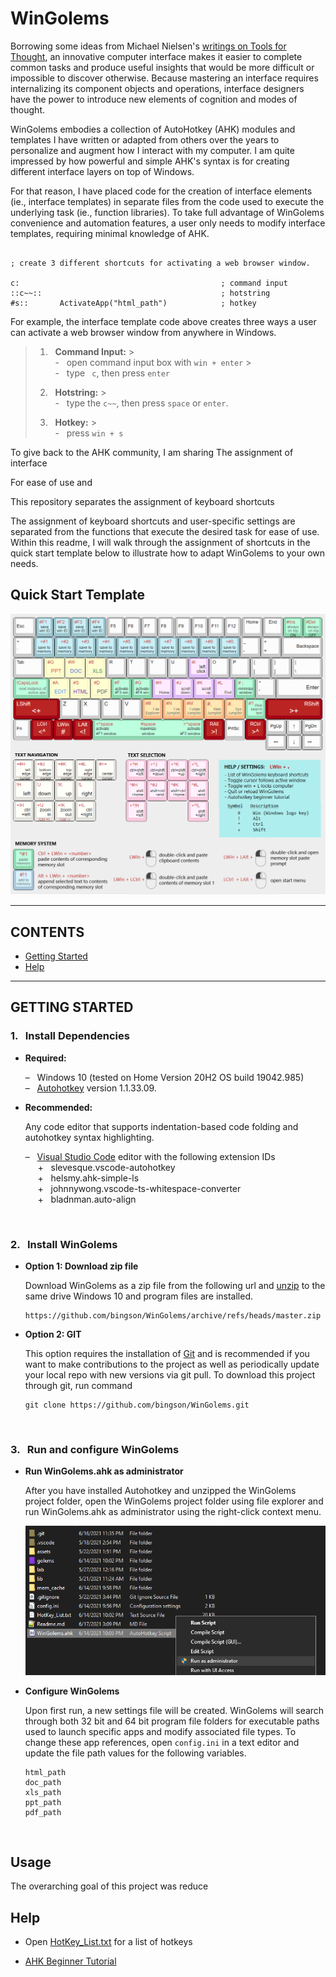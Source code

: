 # WinGolems

Borrowing some ideas from Michael Nielsen's [writings on Tools for Thought](https://michaelnielsen.org/), an innovative computer interface makes it easier to complete common tasks and produce useful insights that would be more difficult or impossible to discover otherwise. Because mastering an interface requires internalizing its component objects and operations, interface designers have the power to introduce new elements of cognition and modes of thought. 

WinGolems embodies a collection of AutoHotkey (AHK) modules and templates I have written or adapted from others over the years to personalize and augment how I interact with my computer. I am quite impressed by how powerful and simple AHK's syntax is for creating different interface layers on top of Windows. 

For that reason, I have placed code for the creation of interface elements (ie., interface templates) in separate files from the code used to execute the underlying task (ie., function libraries). To take full advantage of WinGolems convenience and automation features, a user only needs to modify interface templates, requiring minimal knowledge of AHK. 
```ahk

; create 3 different shortcuts for activating a web browser window.

c:                                             ; command input
::c~~:: 									   ; hotstring
#s::       ActivateApp("html_path")            ; hotkey

```

For example, the interface template code above creates three ways a user can activate a web browser window from anywhere in Windows. 

> 1. &nbsp; **Command Input:** 
    > <br>&nbsp; - &nbsp; open command input box with ```win + enter```
    > <br>&nbsp; - &nbsp; type ``` c```, then press  ``` enter ``` 
>
> 2. &nbsp; **Hotstring:** 
	> <br>&nbsp; - &nbsp; type the ``` c~~ ```, then press ` space ` or ` enter `.
>
> 3. &nbsp; **Hotkey:** 
	> <br>&nbsp; - &nbsp; press ``` win + s ```

To give back to the AHK community, I am sharing
The assignment of interface 

For ease of use and 

This repository separates the assignment of keyboard shortcuts

The assignment of keyboard shortcuts and user-specific settings are separated from the functions that execute the desired task for ease of use. Within this readme, I will walk through the assignment of shortcuts in the quick start template below to illustrate how to adapt WinGolems to your own needs.   
  

<h2>Quick Start Template</h2>  
<p><img src="assets\Screens\WinGolemnsQuickReferenc.png" alt="run_master.png" title="run_master.png" /></p>


----
## CONTENTS 

* [Getting Started](##Getting-Started)
* [Help](##Help)
----

## GETTING STARTED

  
### 1. &nbsp; Install Dependencies
 <ul>
   <li>
     <p>  <b>Required:</b> </p>
     <p>  – &nbsp; Windows 10 (tested on Home Version 20H2 OS build 19042.985)
     <br> – &nbsp; <a href="https://www.autohotkey.com/docs/Tutorial.htm#s11">Autohotkey</a> version 1.1.33.09.
   </li>
   <li>
     <p>  <b>Recommended:</b> </p>
     <p> Any code editor that supports indentation-based code folding and autohotkey syntax highlighting. 
     <p>  – &nbsp; <a href="https://code.visualstudio.com/">Visual Studio Code</a> editor with the following extension IDs 
     <br> &nbsp;&nbsp;&nbsp;&nbsp; + &nbsp; slevesque.vscode-autohotkey
     <br> &nbsp;&nbsp;&nbsp;&nbsp; + &nbsp; helsmy.ahk-simple-ls
     <br> &nbsp;&nbsp;&nbsp;&nbsp; + &nbsp; johnnywong.vscode-ts-whitespace-converter
     <br> &nbsp;&nbsp;&nbsp;&nbsp; + &nbsp; bladnman.auto-align
   </li>
 </ul>
 
 <br>


### 2. &nbsp; Install WinGolems 

 <ul>
   <li>
     <p><b> Option 1: Download zip file</b></p>
     <p> Download WinGolems as a zip file from the following url and <a href="https://www.7-zip.org/">unzip</a> to the same drive Windows 10 and program files are installed.

``` 
https://github.com/bingson/WinGolems/archive/refs/heads/master.zip
```

   </li>
   <li>
     <p><b> Option 2: GIT </b></p>
     <p>    This option requires the installation of <a href="https://git-scm.com/book/en/v2/Getting-Started-Installing-Git">Git</a> and is recommended if you want to make contributions to the project as well as periodically update your local repo with new versions via git pull. To download this project through git, run command

``` 
git clone https://github.com/bingson/WinGolems.git 
```

   </li>
 </ul>

<br>


### 3. &nbsp; Run and configure WinGolems


 <ul>
   <li>
     <p><b> Run WinGolems.ahk as administrator </b></p>
     <p> After you have installed Autohotkey and unzipped the WinGolems project folder, open the WinGolems project folder using file explorer and run WinGolems.ahk as administrator using the right-click context menu. 
     <p><img src="assets\Screens\run_master.png" alt="run_master.png" title="run_master.png" /></p>
   </li>
   <li>
     <p><b> Configure WinGolems </b></p>
     <p> Upon first run, a new settings file will be created. WinGolems will search through both 32 bit and 64 bit program file folders for executable paths used to launch specific apps and modify associated file types. To change these app references, open <code>config.ini</code> in a text editor and update the file path values for the following variables.  

``` 
html_path
doc_path
xls_path
ppt_path
pdf_path
```

   </li>
 </ul>
<br>



## Usage

The overarching goal of this project was reduce 
 
## Help

* Open <a href="https://github.com/bingson/WinGolems/blob/master/HotKey_List.txt" title="title">HotKey_List.txt</a> for a list of hotkeys 

* [AHK Beginner Tutorial](https://www.autohotkey.com/docs/Tutorial.htm) 
 


